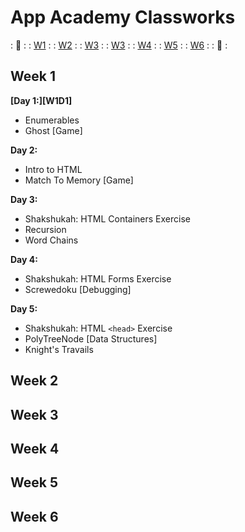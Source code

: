 # App Academy Classworks

: :link: :
: [W1](#week-1) :
: [W2](#week-2) :
: [W3](#week-3) :
: [W3](#week-3) :
: [W4](#week-4) :
: [W5](#week-5) :
: [W6](#week-6) :
: :link: :

## Week 1

**[Day 1:][W1D1]**
- Enumerables
- Ghost [Game]

**Day 2:**
- Intro to HTML
- Match To Memory [Game]

**Day 3:**
- Shakshukah: HTML Containers Exercise
- Recursion
- Word Chains

**Day 4:**
- Shakshukah: HTML Forms Exercise
- Screwedoku [Debugging]

**Day 5:**
- Shakshukah: HTML `<head>` Exercise
- PolyTreeNode [Data Structures]
- Knight's Travails

## Week 2
## Week 3
## Week 4
## Week 5
## Week 6
